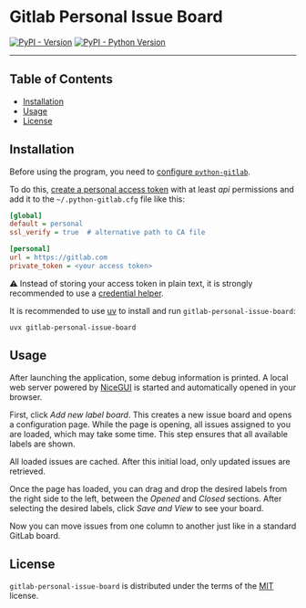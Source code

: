 # Gitlab Personal Issue Board

[![PyPI - Version](https://img.shields.io/pypi/v/gitlab-personal-issue-board.svg)](https://pypi.org/project/gitlab-personal-issue-board)
[![PyPI - Python Version](https://img.shields.io/pypi/pyversions/gitlab-personal-issue-board.svg)](https://pypi.org/project/gitlab-personal-issue-board)

-----

## Table of Contents

- [Installation](#installation)
- [Usage](#usage)
- [License](#license)

## Installation

Before using the program, you need to [configure `python-gitlab`](https://python-gitlab.readthedocs.io/en/stable/cli-usage.html#configuration-file-format).

To do this, [create a personal access token](https://docs.gitlab.com/user/profile/personal_access_tokens/#create-a-personal-access-token) with at least *api* permissions and add it to the `~/.python-gitlab.cfg` file like this:

```ini
[global]
default = personal
ssl_verify = true  # alternative path to CA file

[personal]
url = https://gitlab.com
private_token = <your access token>
```

⚠️ Instead of storing your access token in plain text, it is strongly recommended to use a [credential helper](https://python-gitlab.readthedocs.io/en/stable/cli-usage.html#credential-helpers).

It is recommended to use [uv](https://docs.astral.sh/uv/getting-started/installation/) to install and run `gitlab-personal-issue-board`:

```console
uvx gitlab-personal-issue-board
```

## Usage

After launching the application, some debug information is printed. A local web server powered by [NiceGUI](https://nicegui.io/) is started and automatically opened in your browser.

First, click *Add new label board*. This creates a new issue board and opens a configuration page.
While the page is opening, all issues assigned to you are loaded, which may take some time.
This step ensures that all available labels are shown.

All loaded issues are cached. After this initial load, only updated issues are retrieved.

Once the page has loaded, you can drag and drop the desired labels from the right side to the left, between the *Opened* and *Closed* sections.
After selecting the desired labels, click *Save and View* to see your board.

Now you can move issues from one column to another just like in a standard GitLab board.

## License

`gitlab-personal-issue-board` is distributed under the terms of the [MIT](https://spdx.org/licenses/MIT.html) license.
